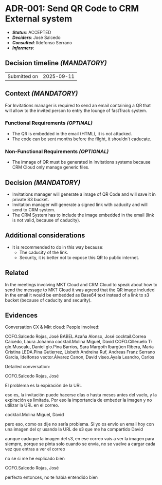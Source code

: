 # ADR-001: Send QR Code to CRM External system

- ***Status***:  ACCEPTED 
- ***Deciders***: José Salcedo
- ***Consulted***: Ildefonso Serrano
- ***Informers***: 

## Decision timeline *(MANDATORY)*


|                                         |            |
| --------------------------------------- | ---------- |
| Submitted on                            | 2025-09-11 |


## Context *(MANDATORY)*

For Invitations manager is required to send an email containing a QR that will allow to the invited person to entry the lounge of fastTrack system. 




### Functional Requirements *(OPTINAL)*

- The QR is embedded in the email (HTML),  it is not attacked.
- The code can be sent months before the fllght, it shouldn't caducate.


### Non-Functional Requirements *(OPTIONAL)*

- The imnage of QR must be generated in Invitations systems because CRM Cloud only manage generic files.

## Decision *(MANDATORY)*

- Invitations manager will  generate a image of QR Code and will save it in private S3 bucket.
- Invitation manager will generate a signed link with caducity and will send to CRM system.
- The CRM System has to include the image embedded in the email (link is not valid, because of caducity).

## Additional considerations
- It is recommended to do in this way because:
    - The caducity of the link.
    - Security, it is better not to expose this QR to public internet.


## Related
In the meetings involving MKT Cloud and CRM Cloud to speak about how to send the message to MKT Cloud it was agreed that the QR image included in the email it would be embedded as Base64 text instead of a link to s3 bucket (because of caducity and security).


## Evidences
Conversation CX & Mkt cloud:
People involved:

COFO.Salcedo Rojas, José
BABEL.Azaña Alonso, José
cocktail.Correa Caicedo, Laura Johanna
cocktail.Molina Miguel, David
COFO.Cilleruelo Tr
glo.Muscalu, Daniel
glo.Pina Barrios, Sara Margoth
Ibargüen Ribera, María Cristina
LEDA.Pina Gutierrez, Lisbeth Andreina
Ruf, Andreas Franz
Serrano Garcia, Idelfonso
vector.Álvarez Canon, David
viseo.Ayala Leandro, Carlos


Detailed conversation:

COFO.Salcedo Rojas, José

El problema es la expiración de la URL
 
eso es, la invitación puede hacerse días o hasta meses antes del vuelo, y la expiración es limitada. Por eso la importancia de embeder la imagen y no utilizar la URL en el correo.
 
cocktail.Molina Miguel, David

pero eso, como os dije no sería problema. 
Si yo os envio un email hoy con una imagen del qr usando la URL de s3 que me ha compartido David

aunque caduque la imagen del s3, en ese correo vais a ver la imagen para siempre, porque se pinta solo cuando se envia, no se vuelve a cargar cada vez que entras a ver el correo
 
no se si me he explicado bien
 
COFO.Salcedo Rojas, José

perfecto entonces, no te había entendido bien
 




